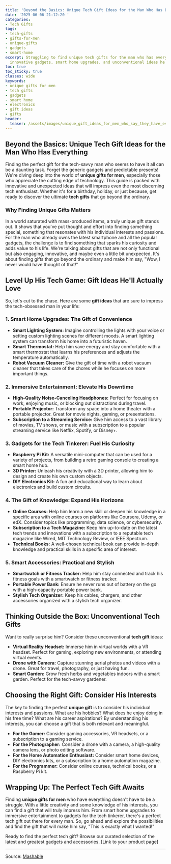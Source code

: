 ```yaml
---
title: 'Beyond the Basics: Unique Tech Gift Ideas for the Man Who Has Everything'
date: '2025-06-06 21:12:20 '
categories:
- Tech Gifts
tags:
- tech-gifts
- gifts-for-men
- unique-gifts
- gadgets
- smart-home
excerpt: Struggling to find unique tech gifts for the man who has everything? Discover
  innovative gadgets, smart home upgrades, and unconventional ideas he'll love!
toc: true
toc_sticky: true
classes: wide
keywords:
- unique gifts for men
- tech gifts
- gadgets
- smart home
- electronics
- gift ideas
- gifts
header:
  teaser: /assets/images/unique_gift_ideas_for_men_who_say_they_have_everyt_20250606211220.jpg
---
```


## Beyond the Basics: Unique Tech Gift Ideas for the Man Who Has Everything

Finding the perfect gift for the tech-savvy man who seems to have it all can be a daunting task. Forget the generic gadgets and predictable presents! We're diving deep into the world of **unique gifts for men**, especially those who appreciate the cutting edge of technology. This guide is packed with innovative and unexpected ideas that will impress even the most discerning tech enthusiast. Whether it's for a birthday, holiday, or just because, get ready to discover the ultimate **tech gifts** that go beyond the ordinary.

### Why Finding Unique Gifts Matters

In a world saturated with mass-produced items, a truly unique gift stands out. It shows that you've put thought and effort into finding something special, something that resonates with his individual interests and passions. For the man who already owns the latest smartphone and all the popular gadgets, the challenge is to find something that sparks his curiosity and adds value to his life. We're talking about gifts that are not only functional but also engaging, innovative, and maybe even a little bit unexpected. It's about finding gifts that go beyond the ordinary and make him say, "Wow, I never would have thought of that!"

## Level Up His Tech Game: Gift Ideas He'll Actually Love

So, let's cut to the chase. Here are some **gift ideas** that are sure to impress the tech-obsessed man in your life:

### 1. Smart Home Upgrades: The Gift of Convenience

*   **Smart Lighting System:** Imagine controlling the lights with your voice or setting custom lighting scenes for different moods. A smart lighting system can transform his home into a futuristic haven. 
*   **Smart Thermostat:** Help him save energy and stay comfortable with a smart thermostat that learns his preferences and adjusts the temperature automatically. 
*   **Robot Vacuum Cleaner:** Give the gift of time with a robot vacuum cleaner that takes care of the chores while he focuses on more important things. 

### 2. Immersive Entertainment: Elevate His Downtime

*   **High-Quality Noise-Canceling Headphones:** Perfect for focusing on work, enjoying music, or blocking out distractions during travel. 
*   **Portable Projector:** Transform any space into a home theater with a portable projector. Great for movie nights, gaming, or presentations. 
*   **Subscription to a Streaming Service:** Give him access to a vast library of movies, TV shows, or music with a subscription to a popular streaming service like Netflix, Spotify, or Disney+. 

### 3. Gadgets for the Tech Tinkerer: Fuel His Curiosity

*   **Raspberry Pi Kit:** A versatile mini-computer that can be used for a variety of projects, from building a retro gaming console to creating a smart home hub. 
*   **3D Printer:** Unleash his creativity with a 3D printer, allowing him to design and create his own custom objects. 
*   **DIY Electronics Kit:** A fun and educational way to learn about electronics and build custom circuits. 

### 4. The Gift of Knowledge: Expand His Horizons

*   **Online Courses:** Help him learn a new skill or deepen his knowledge in a specific area with online courses on platforms like Coursera, Udemy, or edX. Consider topics like programming, data science, or cybersecurity. 
*   **Subscription to a Tech Magazine:** Keep him up-to-date on the latest tech trends and innovations with a subscription to a reputable tech magazine like Wired, MIT Technology Review, or IEEE Spectrum. 
*   **Technical Books:** A well-chosen technical book can provide in-depth knowledge and practical skills in a specific area of interest. 

### 5. Smart Accessories: Practical and Stylish

*   **Smartwatch or Fitness Tracker:** Help him stay connected and track his fitness goals with a smartwatch or fitness tracker. 
*   **Portable Power Bank:** Ensure he never runs out of battery on the go with a high-capacity portable power bank. 
*   **Stylish Tech Organizer:** Keep his cables, chargers, and other accessories organized with a stylish tech organizer. 

## Thinking Outside the Box: Unconventional Tech Gifts

Want to really surprise him? Consider these unconventional **tech gift** ideas:

*   **Virtual Reality Headset:** Immerse him in virtual worlds with a VR headset. Perfect for gaming, exploring new environments, or attending virtual events. 
*   **Drone with Camera:** Capture stunning aerial photos and videos with a drone. Great for travel, photography, or just having fun. 
*   **Smart Garden:** Grow fresh herbs and vegetables indoors with a smart garden. Perfect for the tech-savvy gardener. 

## Choosing the Right Gift: Consider His Interests

The key to finding the perfect **unique gift** is to consider his individual interests and passions. What are his hobbies? What does he enjoy doing in his free time? What are his career aspirations? By understanding his interests, you can choose a gift that is both relevant and meaningful.

*   **For the Gamer:** Consider gaming accessories, VR headsets, or a subscription to a gaming service.
*   **For the Photographer:** Consider a drone with a camera, a high-quality camera lens, or photo editing software.
*   **For the Home Automation Enthusiast:** Consider smart home devices, DIY electronics kits, or a subscription to a home automation magazine.
*   **For the Programmer:** Consider online courses, technical books, or a Raspberry Pi kit.

## Wrapping Up: The Perfect Tech Gift Awaits

Finding **unique gifts for men** who have everything doesn't have to be a struggle. With a little creativity and some knowledge of his interests, you can find a gift that will truly impress him. From smart home upgrades to immersive entertainment to gadgets for the tech tinkerer, there's a perfect tech gift out there for every man. So, go ahead and explore the possibilities and find the gift that will make him say, "This is exactly what I wanted!"

Ready to find the perfect tech gift? Browse our curated selection of the latest and greatest gadgets and accessories. [Link to your product page]

---

Source: [Mashable](https://mashable.com/gifts/unique-gifts-for-men)